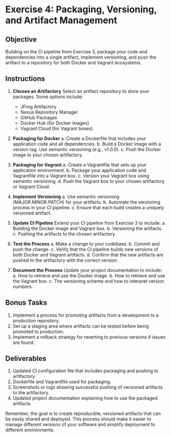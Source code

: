 # Exercise 4: Packaging, Versioning, and Artifact Management

## Objective
Building on the CI pipeline from Exercise 3, package your code and dependencies into a single artifact, implement versioning, and push the artifact to a repository for both Docker and Vagrant ecosystems.

## Instructions

1. **Choose an Artifactory**
   Select an artifact repository to store your packages. Some options include:
   - JFrog Artifactory
   - Nexus Repository Manager
   - GitHub Packages
   - Docker Hub (for Docker images)
   - Vagrant Cloud (for Vagrant boxes)

2. **Packaging for Docker**
   a. Create a Dockerfile that includes your application code and all dependencies.
   b. Build a Docker image with a version tag. Use semantic versioning (e.g., v1.0.0).
   c. Push the Docker image to your chosen artifactory.

3. **Packaging for Vagrant**
   a. Create a Vagrantfile that sets up your application environment.
   b. Package your application code and Vagrantfile into a Vagrant box.
   c. Version your Vagrant box using semantic versioning.
   d. Push the Vagrant box to your chosen artifactory or Vagrant Cloud.

4. **Implement Versioning**
   a. Use semantic versioning (MAJOR.MINOR.PATCH) for your artifacts.
   b. Automate the versioning process in your CI pipeline.
   c. Ensure that each build creates a uniquely versioned artifact.

5. **Update CI Pipeline**
   Extend your CI pipeline from Exercise 3 to include:
   a. Building the Docker image and Vagrant box.
   b. Versioning the artifacts.
   c. Pushing the artifacts to the chosen artifactory.

6. **Test the Process**
   a. Make a change to your codebase.
   b. Commit and push the change.
   c. Verify that the CI pipeline builds new versions of both Docker and Vagrant artifacts.
   d. Confirm that the new artifacts are pushed to the artifactory with the correct version.

7. **Document the Process**
   Update your project documentation to include:
   a. How to retrieve and use the Docker image.
   b. How to retrieve and use the Vagrant box.
   c. The versioning scheme and how to interpret version numbers.

## Bonus Tasks
1. Implement a process for promoting artifacts from a development to a production repository.
2. Set up a staging area where artifacts can be tested before being promoted to production.
3. Implement a rollback strategy for reverting to previous versions if issues are found.

## Deliverables
1. Updated CI configuration file that includes packaging and pushing to artifactory.
2. Dockerfile and Vagrantfile used for packaging.
3. Screenshots or logs showing successful pushing of versioned artifacts to the artifactory.
4. Updated project documentation explaining how to use the packaged artifacts.

Remember, the goal is to create reproducible, versioned artifacts that can be easily shared and deployed. This process should make it easier to manage different versions of your software and simplify deployment to different environments.

